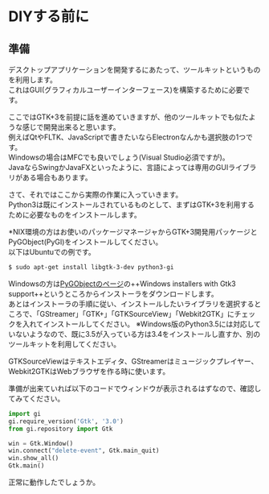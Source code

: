 # DIYする前に

## 準備

デスクトップアプリケーションを開発するにあたって、ツールキットというものを利用します。  
これはGUI(グラフィカルユーザーインターフェース)を構築するために必要です。

ここではGTK+3を前提に話を進めていきますが、他のツールキットでも似たような感じで開発出来ると思います。  
例えばQtやFLTK、JavaScriptで書きたいならElectronなんかも選択肢の1つです。  
Windowsの場合はMFCでも良いでしょう(Visual Studio必須ですが)。  
JavaならSwingかJavaFXといったように、言語によっては専用のGUIライブラリがある場合もあります。

さて、それではここから実際の作業に入っていきます。  
Python3は既にインストールされているものとして、まずはGTK+3を利用するために必要なものをインストールします。

\*NIX環境の方はお使いのパッケージマネージャからGTK+3開発用パッケージとPyGObject(PyGI)をインストールしてください。  
以下はUbuntuでの例です。

```bash
$ sudo apt-get install libgtk-3-dev python3-gi
```

Windowsの方は[PyGObjectのページ](https://wiki.gnome.org/Projects/PyGObject)の++Windows installers with Gtk3 support++というところからインストーラをダウンロードします。  
あとはインストーラの手順に従い、インストールしたいライブラリを選択するところで、「GStreamer」「GTK+」「GTKSourceView」「Webkit2GTK」にチェックを入れてインストールしてください。
※Windows版のPython3.5には対応していないようなので、既に3.5が入っている方は3.4をインストールし直すか、別のツールキットを利用してください。

GTKSourceViewはテキストエディタ、GStreamerはミュージックプレイヤー、Webkit2GTKはWebブラウザを作る時に使います。

準備が出来ていれば以下のコードでウィンドウが表示されるはずなので、確認してみてください。

```python
import gi
gi.require_version('Gtk', '3.0')
from gi.repository import Gtk

win = Gtk.Window()
win.connect("delete-event", Gtk.main_quit)
win.show_all()
Gtk.main()
```

正常に動作したでしょうか。
